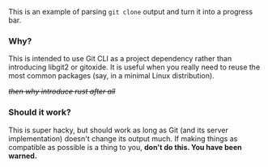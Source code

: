 This is an example of parsing `git clone` output and turn it into a progress bar.

### Why?

This is intended to use Git CLI as a project dependency rather than introducing libgit2 or gitoxide. It is useful when you really need to reuse the most common packages (say, in a minimal Linux distribution).

~~*then why introduce rust after all*~~

### Should it work?

This is super hacky, but should work as long as Git (and its server implementation) doesn't change its output much. If making things as compatible as possible is a thing to you, **don't do this. You have been warned.**
